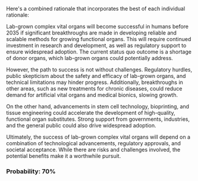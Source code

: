 Here's a combined rationale that incorporates the best of each individual rationale:

Lab-grown complex vital organs will become successful in humans before 2035 if significant breakthroughs are made in developing reliable and scalable methods for growing functional organs. This will require continued investment in research and development, as well as regulatory support to ensure widespread adoption. The current status quo outcome is a shortage of donor organs, which lab-grown organs could potentially address.

However, the path to success is not without challenges. Regulatory hurdles, public skepticism about the safety and efficacy of lab-grown organs, and technical limitations may hinder progress. Additionally, breakthroughs in other areas, such as new treatments for chronic diseases, could reduce demand for artificial vital organs and medical bionics, slowing growth.

On the other hand, advancements in stem cell technology, bioprinting, and tissue engineering could accelerate the development of high-quality, functional organ substitutes. Strong support from governments, industries, and the general public could also drive widespread adoption.

Ultimately, the success of lab-grown complex vital organs will depend on a combination of technological advancements, regulatory approvals, and societal acceptance. While there are risks and challenges involved, the potential benefits make it a worthwhile pursuit.

### Probability: 70%